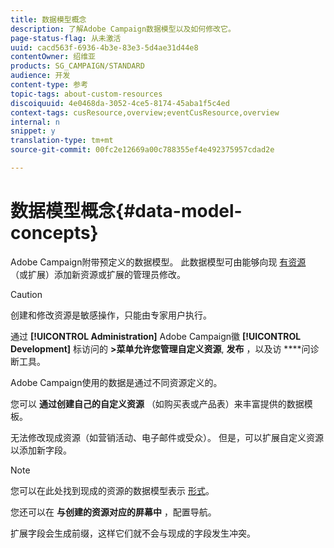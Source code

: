 ```yaml
---
title: 数据模型概念
description: 了解Adobe Campaign数据模型以及如何修改它。
page-status-flag: 从未激活
uuid: cacd563f-6936-4b3e-83e3-5d4ae31d44e8
contentOwner: 绍维亚
products: SG_CAMPAIGN/STANDARD
audience: 开发
content-type: 参考
topic-tags: about-custom-resources
discoiquuid: 4e0468da-3052-4ce5-8174-45aba1f5c4ed
context-tags: cusResource,overview;eventCusResource,overview
internal: n
snippet: y
translation-type: tm+mt
source-git-commit: 00fc2e12669a00c788355ef4e492375957cdad2e

---
```



# 数据模型概念{#data-model-concepts}

Adobe Campaign附带预定义的数据模型。 此数据模型可由能够向现 [有资源](../../administration/using/users-management.md#functional-administrators) （或扩展）添加新资源或扩展的管理员修改。

>[!CAUTION]
>
>创建和修改资源是敏感操作，只能由专家用户执行。

通过 **[!UICONTROL Administration]** Adobe Campaign徽 **[!UICONTROL Development]** 标访问的 **&gt;菜单允许您管理自定义资源**, **发布** ，以及访 ****&#x200B;问诊断工具。

Adobe Campaign使用的数据是通过不同资源定义的。

您可以 **通过创建自己的自定义资源** （如购买表或产品表）来丰富提供的数据模板。

无法修改现成资源（如营销活动、电子邮件或受众）。 但是，可以扩展自定义资源以添加新字段。

>[!NOTE]
>
>您可以在此处找到现成的资源的数据模型表示 [形式](https://docs.campaign.adobe.com/doc/standard/en/datamodel/datamodel.html)。

您还可以在 **与创建的资源对应的屏幕中** ，配置导航。

扩展字段会生成前缀，这样它们就不会与现成的字段发生冲突。
